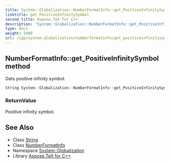 ```yaml
---
title: System::Globalization::NumberFormatInfo::get_PositiveInfinitySymbol method
linktitle: get_PositiveInfinitySymbol
second_title: Aspose.TeX for C++
description: 'System::Globalization::NumberFormatInfo::get_PositiveInfinitySymbol method. Gets positive infinity symbol in C++.'
type: docs
weight: 3400
url: /cpp/system.globalization/numberformatinfo/get_positiveinfinitysymbol/
---
```

## NumberFormatInfo::get_PositiveInfinitySymbol method


Gets positive infinity symbol.

```cpp
String System::Globalization::NumberFormatInfo::get_PositiveInfinitySymbol() const
```


### ReturnValue

Positive infinity symbol.

## See Also

* Class [String](../../../system/string/)
* Class [NumberFormatInfo](../)
* Namespace [System::Globalization](../../)
* Library [Aspose.TeX for C++](../../../)
